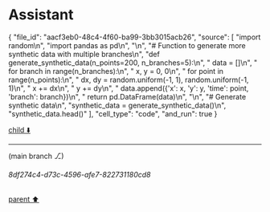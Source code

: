 # Assistant

{
  "file_id": "aacf3eb0-48c4-4f60-ba99-3bb3015acb26",
  "source": [
    "import random\n",
    "import pandas as pd\n",
    "\n",
    "# Function to generate more synthetic data with multiple branches\n",
    "def generate_synthetic_data(n_points=200, n_branches=5):\n",
    "    data = []\n",
    "    for branch in range(n_branches):\n",
    "        x, y = 0, 0\n",
    "        for point in range(n_points):\n",
    "            dx, dy = random.uniform(-1, 1), random.uniform(-1, 1)\n",
    "            x += dx\n",
    "            y += dy\n",
    "            data.append({'x': x, 'y': y, 'time': point, 'branch': branch})\n",
    "    return pd.DataFrame(data)\n",
    "\n",
    "# Generate synthetic data\n",
    "synthetic_data = generate_synthetic_data()\n",
    "synthetic_data.head()"
  ],
  "cell_type": "code",
  "and_run": true
}

[child ⬇️](#8df274c4-d73c-4596-afe7-822731180cd8)

---

(main branch ⎇)
###### 8df274c4-d73c-4596-afe7-822731180cd8
[parent ⬆️](#e022d770-834e-41a4-b000-63b502ef8e34)
